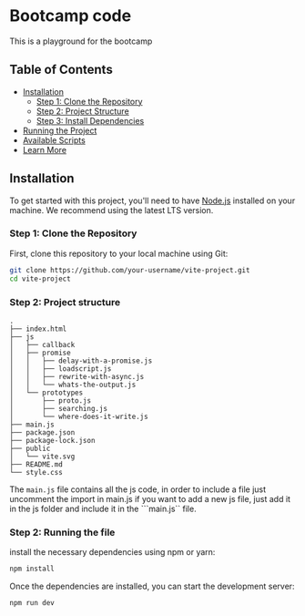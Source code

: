 # Bootcamp code 

This is a playground for the bootcamp

## Table of Contents

- [Installation](#installation)
  - [Step 1: Clone the Repository](#step-1-clone-the-repository)
  - [Step 2: Project Structure](#step-2-project-structure)
  - [Step 3: Install Dependencies](#step-3-install-dependencies)
- [Running the Project](#running-the-project)
- [Available Scripts](#available-scripts)
- [Learn More](#learn-more)

## Installation

To get started with this project, you'll need to have [Node.js](https://nodejs.org/) installed on your machine. We recommend using the latest LTS version.

### Step 1: Clone the Repository

First, clone this repository to your local machine using Git:

```bash
git clone https://github.com/your-username/vite-project.git
cd vite-project
``` 

### Step 2: Project structure

```
.
├── index.html
├── js
│   ├── callback
│   ├── promise
│   │   ├── delay-with-a-promise.js
│   │   ├── loadscript.js
│   │   ├── rewrite-with-async.js
│   │   └── whats-the-output.js
│   └── prototypes
│       ├── proto.js
│       ├── searching.js
│       └── where-does-it-write.js
├── main.js
├── package.json
├── package-lock.json
├── public
│   └── vite.svg
├── README.md
└── style.css
```

The ```main.js``` file contains all the js code, in order to include a file just uncomment the import in main.js
if you want to add a new js file, just add it in the js folder and include it in the ```main.js`` file.


### Step 2: Running the file

install the necessary dependencies using npm or yarn:

```bash
npm install
```

Once the dependencies are installed, you can start the development server:

```bash
npm run dev
```


